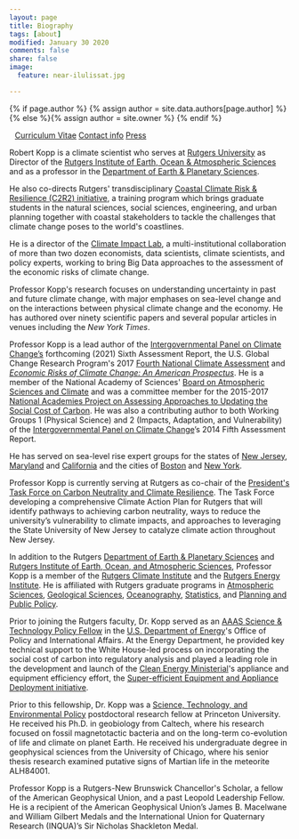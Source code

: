 ```yaml
---
layout: page
title: Biography
tags: [about]
modified: January 30 2020
comments: false
share: false
image:
  feature: near-ilulissat.jpg

---
```


{% if page.author %}
  {% assign author = site.data.authors[page.author] %}{% else %}{% assign author = site.owner %}
  {% endif %}


<div style="margin: 10px" itemscope itemtype="http://schema.org/Person">
<p>
<a href="{{ author.cv }}" class="author-social"><i class="fa fa-fw fa-caret-right"></i> Curriculum Vitae</a>
<a href="{{ author.contact-page }}" class="author-social"><i class="fa fa-fw fa-caret-right"></i> Contact info</a>
<a href="http://www.google.com/search?hl=en&gl=us&tbm=nws&q=%22Robert+Kopp%22+OR+%22Bob+Kopp%22+Rutgers" class="author-social"><i class="fa fa-fw fa-caret-right"></i> Press</a>
</p>
</div>

Robert Kopp is a climate scientist who serves at [Rutgers University](http://www.rutgers.edu/) as Director of the [Rutgers Institute of Earth, Ocean & Atmospheric Sciences](http://eoas.rutgers.edu/) and as a professor in the [Department of Earth & Planetary Sciences](http://geology.rutgers.edu/).

He also co-directs Rutgers' transdisciplinary [Coastal Climate Risk & Resilience (C2R2) initiative](http://c2r2.rutgers.edu), a training program which brings graduate students in the natural sciences, social sciences, engineering, and urban planning together with coastal stakeholders to tackle the challenges that climate change poses to the world's coastlines.

He is a director of the [Climate Impact Lab](http://www.impactlab.org), a multi-institutional collaboration of more than two dozen economists, data scientists, climate scientists, and policy experts, working to bring Big Data approaches to the assessment of the economic risks of climate change.

Professor Kopp's research focuses on understanding uncertainty in past and future climate change, with major emphases on sea-level change and on the interactions between physical climate change and the economy. He has authored over ninety scientific papers and several popular articles in venues including the _New York Times_.

Professor Kopp is a lead author of the [Intergovernmental Panel on Climate Change’s](http://www.ipcc.ch/) forthcoming (2021) Sixth Assessment Report, the U.S. Global Change Research Program's 2017 [Fourth National Climate Assessment](https://science2017.globalchange.gov) and [_Economic Risks of Climate Change: An American Prospectus_](http://www.climateprospectus.org/).  He is a member of the National Academy of Sciences' [Board on Atmospheric Sciences and Climate](http://www.dels.nas.edu/basc/) and was a committee member for the 2015-2017 [National Academies Project on Assessing Approaches to Updating the Social Cost of Carbon](https://www.nap.edu/catalog/24651/valuing-climate-damages-updating-estimation-of-the-social-cost-of). He was also a contributing author to both Working Groups 1 (Physical Science) and 2 (Impacts, Adaptation, and Vulnerability) of the [Intergovernmental Panel on Climate Change](http://www.ipcc.ch)’s 2014 Fifth Assessment Report. 

He has served on sea-level rise expert groups for the states of [New Jersey](https://climatechange.rutgers.edu/resources/climate-change-and-new-jersey), [Maryland](http://www.umces.edu/sea-level) and [California](http://www.oceansciencetrust.org/projects/updating-californias-sea-level-rise-guidance/) and the cities of [Boston](https://www.boston.gov/departments/environment/climate-ready-boston) and [New York](http://www1.nyc.gov/site/orr/challenges/nyc-panel-on-climate-change.page).

Professor Kopp is currently serving at Rutgers as co-chair of the [President's Task Force on Carbon Neutrality and Climate Resilience](https://climatetaskforce.rutgers.edu/). The Task Force developing a comprehensive Climate Action Plan for Rutgers that will identify pathways to achieving carbon neutrality, ways to reduce the university’s vulnerability to climate impacts, and approaches to leveraging the State University of New Jersey to catalyze climate action throughout New Jersey.

In addition to the Rutgers  [Department of Earth & Planetary Sciences](http://geology.rutgers.edu/) and [Rutgers Institute of Earth, Ocean, and Atmospheric Sciences](http://eoas.rutgers.edu),
Professor Kopp is a member of the [Rutgers Climate Institute](http://climatechange.rutgers.edu) and the [Rutgers Energy Institute](http://rei.rutgers.edu/). He is affiliated with Rutgers graduate programs in [Atmospheric Sciences](http://atmos.rutgers.edu), [Geological Sciences](http://eps.rutgers.edu), [Oceanography](http://marine.rutgers.edu), [Statistics](http://statistics.rutgers.edu), and [Planning and Public Policy](http://policy.rutgers.edu/).

Prior to joining the Rutgers faculty, Dr. Kopp served as an [AAAS Science & Technology Policy Fellow](http://fellowships.aaas.org/) in the
[U.S. Department of Energy](http://www.energy.gov)'s Office of Policy and International Affairs. At the Energy Department, he provided key technical support to the White House-led process on incorporating the social cost of carbon into regulatory analysis and played a leading role in the development and launch of the [Clean Energy Ministerial](http://www.cleanenergyministerial.org)'s appliance and equipment efficiency effort, the [Super-efficient Equipment and Appliance Deployment initiative](http://www.superefficient.org).

Prior to this fellowship, Dr. Kopp was a [Science, Technology, and Environmental Policy](http://www.princeton.edu/step/) postdoctoral research fellow at Princeton University. He received his Ph.D. in geobiology from Caltech, where his research focused on fossil magnetotactic bacteria and on the long-term co-evolution of life and climate on planet Earth. He received his undergraduate degree in geophysical sciences from the University of Chicago, where his senior thesis research examined putative signs of Martian life in the meteorite ALH84001.

Professor Kopp is a Rutgers-New Brunswick Chancellor's Scholar, a fellow of the American Geophysical Union, and a past Leopold Leadership Fellow. He is a recipient of the American Geophysical Union’s James B. Macelwane and William Gilbert Medals and the International Union for Quaternary Research (INQUA)’s Sir Nicholas Shackleton Medal.